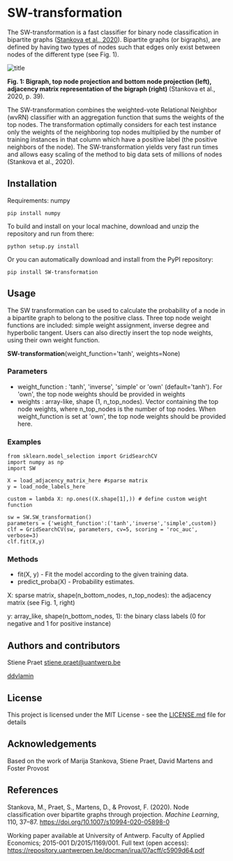 # SW-transformation
The SW-transformation is a fast classifier for binary node classification in bipartite graphs ([Stankova et al., 2020](
https://link.springer.com/article/10.1007/s10994-020-05898-0)). Bipartite graphs (or bigraphs), are defined by having two types of nodes such that edges only exist between nodes of the different type (see Fig. 1). 

![title](https://github.com/SPraet/SW-transformation/blob/master/Bigraph.PNG)

**Fig. 1: Bigraph, top node projection and bottom node projection (left), adjacency matrix representation of the bigraph (right)**  (Stankova et al., 2020, p. 39).

The SW-transformation combines the weighted-vote Relational Neighbor (wvRN) classifier with an aggregation function that sums the weights of the top nodes. The transformation optimally considers for each test instance only the weights of the neighboring top nodes multiplied by the number of training instances in that column which have a positive label (the positive neighbors of the node). The SW-transformation yields very fast run times and allows easy scaling of the method to big data sets of millions of nodes (Stankova et al., 2020).

## Installation
Requirements: numpy
```
pip install numpy
```
To build and install on your local machine, download and unzip the repository and run from there:

```
python setup.py install
```

Or you can automatically download and install from the PyPI repository:

```
pip install SW-transformation
```
## Usage
The SW transformation can be used to calculate the probability of a node in a bipartite graph to belong to the positive class. Three top node weight functions are included: simple weight assignment, inverse degree and hyperbolic tangent. Users can also directly insert the top node weights, using their own weight function.

**SW-transformation**(weight_function='tanh', weights=None)

### Parameters
* weight_function : 'tanh', 'inverse', 'simple' or 'own' (default='tanh'). 
  For 'own', the top node weights should be provided in weights
* weights : array-like, shape (1, n_top_nodes). Vector containing the top
  node weights, where n_top_nodes is the number of top nodes. When 
  weight_function is set at 'own', the top node weights should be 
  provided here. 

### Examples
```
from sklearn.model_selection import GridSearchCV
import numpy as np
import SW

X = load_adjacency_matrix_here #sparse matrix
y = load_node_labels_here

custom = lambda X: np.ones((X.shape[1],)) # define custom weight function

sw = SW.SW_transformation()
parameters = {'weight_function':('tanh','inverse','simple',custom)}
clf = GridSearchCV(sw, parameters, cv=5, scoring = 'roc_auc', verbose=3)
clf.fit(X,y)
```
### Methods
* fit(X, y)  -  Fit the model according to the given training data.
* predict_proba(X)  -  Probability estimates.

X: sparse matrix, shape(n_bottom_nodes, n_top_nodes): the adjacency matrix (see Fig. 1, right)

y: array_like, shape(n_bottom_nodes, 1): the binary class labels (0 for negative and 1 for positive instance)

## Authors and contributors

Stiene Praet <stiene.praet@uantwerp.be>

[ddvlamin](https://github.com/ddvlamin)

## License

This project is licensed under the MIT License - see the [LICENSE.md](https://github.com/SPraet/SW-transformation/blob/master/LICENSE) file for details


## Acknowledgements
Based on the work of Marija Stankova, Stiene Praet, David Martens and Foster Provost

## References
Stankova, M., Praet, S., Martens, D., & Provost, F. (2020). Node classification over bipartite graphs through projection. *Machine Learning*, 110, 37–87. https://doi.org/10.1007/s10994-020-05898-0

Working paper available at University of Antwerp. Faculty of Applied Economics; 2015-001 D/2015/1169/001. Full text (open access): https://repository.uantwerpen.be/docman/irua/07acff/c5909d64.pdf 


